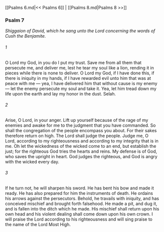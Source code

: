 [[Psalms 6.md|<< Psalms 6]]  |  [[Psalms 8.md|Psalms 8 >>]]

### Psalm 7

*Shiggaion of David, which he sang unto the Lord concerning the words of Cush the Benjamite.*

###### 1
O Lord my God, in you do I put my trust. Save me from all them that persecute me, and deliver me, lest he tear my soul like a lion, rending it in pieces while there is none to deliver. O Lord my God, if I have done this, if there is iniquity in my hands, if I have rewarded evil unto him that was at peace with me — yea, I have delivered him that without cause is my enemy — let the enemy persecute my soul and take it. Yea, let him tread down my life upon the earth and lay my honor in the dust. Selah.

###### 2
Arise, O Lord, in your anger. Lift up yourself because of the rage of my enemies and awake for me to the judgment that you have commanded. So shall the congregation of the people encompass you about. For their sakes therefore return on high. The Lord shall judge the people. Judge me, O Lord, according to my righteousness and according to my integrity that is in me. Oh let the wickedness of the wicked come to an end, but establish the just; for the righteous God tries the hearts and reins. My defense is of God, who saves the upright in heart. God judges the righteous, and God is angry with the wicked every day.

###### 3
If he turn not, he will sharpen his sword. He has bent his bow and made it ready. He has also prepared for him the instruments of death. He ordains his arrows against the persecutors. Behold, he travails with iniquity, and has conceived mischief and brought forth falsehood. He made a pit, and dug it, and is fallen into the ditch which he made. His mischief shall return upon his own head and his violent dealing shall come down upon his own crown. I will praise the Lord according to his righteousness and will sing praise to the name of the Lord Most High.